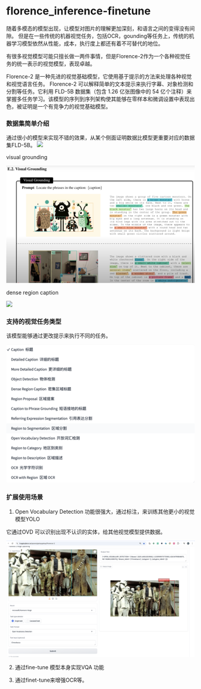 # florence_inference-finetune

随着多模态的模型出现，让模型对图片的理解更加深刻，和语言之间的变得没有间隙。
但是在一些传统的机器视觉任务，包括OCR，gounding等任务上，传统的机器学习模型依然从性能，成本，执行度上都还有着不可替代的地位。

有很多视觉模型可能只擅长做一两件事情，但是Florence-2作为一个各种视觉任务的统一表示的视觉模型，表现卓越。

Florence-2 是一种先进的视觉基础模型，它使用基于提示的方法来处理各种视觉和视觉语言任务。 Florence-2 可以解释简单的文本提示来执行字幕、对象检测和分割等任务。它利用 FLD-5B 数据集（包含 1.26 亿张图像中的 54 亿个注释）来掌握多任务学习。该模型的序列到序列架构使其能够在零样本和微调设置中表现出色，被证明是一个有竞争力的视觉基础模型。


### 数据集简单介绍

通过很小的模型来实现不错的效果，从某个侧面证明数据比模型更重要对应的数据集FLD-5B。
![](./pictures/FLD-5B-example.png)

visual grounding

![](./pictures/visual-grounding.png)

dense region caption   

![](./pictures/deneseRegionCaption.png)

### 支持的视觉任务类型
该模型能够通过更改提示来执行不同的任务。

![](./pictures/tasks-type.png)

### 扩展使用场景

1. Open Vocabulary Detection 功能很强大，通过标注，来训练其他更小的视觉模型YOLO

它通过OVD 可以识别出现不认识的实体，给其他视觉模型提供数据。

![](./pictures/OVD.png)

2. 通过fine-tune 模型本身实现VQA 功能

3. 通过finet-tune来增强OCR等。

